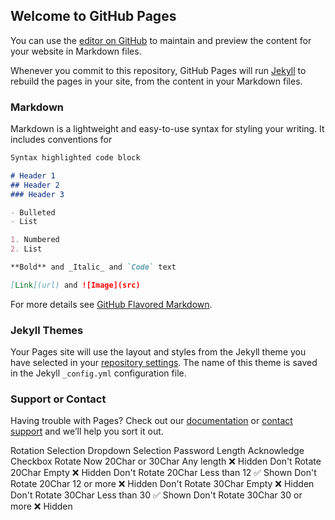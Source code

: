## Welcome to GitHub Pages

You can use the [editor on GitHub](https://github.com/senathan/resume/edit/master/README.md) to maintain and preview the content for your website in Markdown files.

Whenever you commit to this repository, GitHub Pages will run [Jekyll](https://jekyllrb.com/) to rebuild the pages in your site, from the content in your Markdown files.

### Markdown

Markdown is a lightweight and easy-to-use syntax for styling your writing. It includes conventions for

```markdown
Syntax highlighted code block

# Header 1
## Header 2
### Header 3

- Bulleted
- List

1. Numbered
2. List

**Bold** and _Italic_ and `Code` text

[Link](url) and ![Image](src)
```

For more details see [GitHub Flavored Markdown](https://guides.github.com/features/mastering-markdown/).

### Jekyll Themes

Your Pages site will use the layout and styles from the Jekyll theme you have selected in your [repository settings](https://github.com/senathan/resume/settings). The name of this theme is saved in the Jekyll `_config.yml` configuration file.

### Support or Contact

Having trouble with Pages? Check out our [documentation](https://help.github.com/categories/github-pages-basics/) or [contact support](https://github.com/contact) and we’ll help you sort it out.

Rotation Selection	Dropdown Selection	Password Length	Acknowledge Checkbox
Rotate Now	20Char or 30Char	Any length	❌ Hidden
Don't Rotate	20Char	Empty	❌ Hidden
Don't Rotate	20Char	Less than 12	✅ Shown
Don't Rotate	20Char	12 or more	❌ Hidden
Don't Rotate	30Char	Empty	❌ Hidden
Don't Rotate	30Char	Less than 30	✅ Shown
Don't Rotate	30Char	30 or more	❌ Hidden

